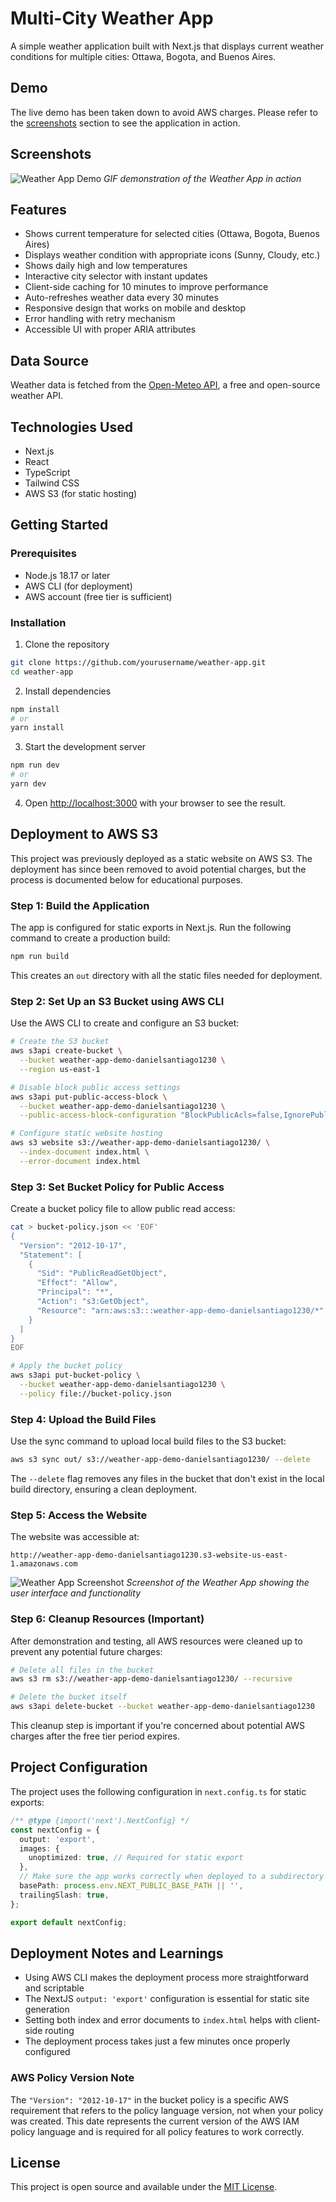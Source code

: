 # Multi-City Weather App

A simple weather application built with Next.js that displays current weather conditions for multiple cities: Ottawa, Bogota, and Buenos Aires.

## Demo

The live demo has been taken down to avoid AWS charges. Please refer to the [screenshots](#screenshots) section to see the application in action.

## Screenshots
![Weather App Demo](/screenshots/weather-app-demo.gif)
*GIF demonstration of the Weather App in action*

## Features

- Shows current temperature for selected cities (Ottawa, Bogota, Buenos Aires)
- Displays weather condition with appropriate icons (Sunny, Cloudy, etc.)
- Shows daily high and low temperatures
- Interactive city selector with instant updates
- Client-side caching for 10 minutes to improve performance
- Auto-refreshes weather data every 30 minutes
- Responsive design that works on mobile and desktop
- Error handling with retry mechanism
- Accessible UI with proper ARIA attributes

## Data Source

Weather data is fetched from the [Open-Meteo API](https://open-meteo.com/), a free and open-source weather API.

## Technologies Used

- Next.js
- React
- TypeScript
- Tailwind CSS
- AWS S3 (for static hosting)

## Getting Started

### Prerequisites

- Node.js 18.17 or later
- AWS CLI (for deployment)
- AWS account (free tier is sufficient)

### Installation

1. Clone the repository
```bash
git clone https://github.com/yourusername/weather-app.git
cd weather-app
```

2. Install dependencies
```bash
npm install
# or
yarn install
```

3. Start the development server
```bash
npm run dev
# or
yarn dev
```

4. Open [http://localhost:3000](http://localhost:3000) with your browser to see the result.

## Deployment to AWS S3

This project was previously deployed as a static website on AWS S3. The deployment has since been removed to avoid potential charges, but the process is documented below for educational purposes.

### Step 1: Build the Application

The app is configured for static exports in Next.js. Run the following command to create a production build:

```bash
npm run build
```

This creates an `out` directory with all the static files needed for deployment.

### Step 2: Set Up an S3 Bucket using AWS CLI

Use the AWS CLI to create and configure an S3 bucket:

```bash
# Create the S3 bucket
aws s3api create-bucket \
  --bucket weather-app-demo-danielsantiago1230 \
  --region us-east-1

# Disable block public access settings
aws s3api put-public-access-block \
  --bucket weather-app-demo-danielsantiago1230 \
  --public-access-block-configuration "BlockPublicAcls=false,IgnorePublicAcls=false,BlockPublicPolicy=false,RestrictPublicBuckets=false"

# Configure static website hosting
aws s3 website s3://weather-app-demo-danielsantiago1230/ \
  --index-document index.html \
  --error-document index.html
```

### Step 3: Set Bucket Policy for Public Access

Create a bucket policy file to allow public read access:

```bash
cat > bucket-policy.json << 'EOF'
{
  "Version": "2012-10-17",
  "Statement": [
    {
      "Sid": "PublicReadGetObject",
      "Effect": "Allow",
      "Principal": "*",
      "Action": "s3:GetObject",
      "Resource": "arn:aws:s3:::weather-app-demo-danielsantiago1230/*"
    }
  ]
}
EOF

# Apply the bucket policy
aws s3api put-bucket-policy \
  --bucket weather-app-demo-danielsantiago1230 \
  --policy file://bucket-policy.json
```

### Step 4: Upload the Build Files

Use the sync command to upload local build files to the S3 bucket:

```bash
aws s3 sync out/ s3://weather-app-demo-danielsantiago1230/ --delete
```

The `--delete` flag removes any files in the bucket that don't exist in the local build directory, ensuring a clean deployment.

### Step 5: Access the Website

The website was accessible at:

```
http://weather-app-demo-danielsantiago1230.s3-website-us-east-1.amazonaws.com
```

![Weather App Screenshot](/screenshots/weather-app-screenshot.png)
*Screenshot of the Weather App showing the user interface and functionality*

### Step 6: Cleanup Resources (Important)

After demonstration and testing, all AWS resources were cleaned up to prevent any potential future charges:

```bash
# Delete all files in the bucket
aws s3 rm s3://weather-app-demo-danielsantiago1230/ --recursive

# Delete the bucket itself
aws s3api delete-bucket --bucket weather-app-demo-danielsantiago1230
```

This cleanup step is important if you're concerned about potential AWS charges after the free tier period expires.

## Project Configuration

The project uses the following configuration in `next.config.ts` for static exports:

```typescript
/** @type {import('next').NextConfig} */
const nextConfig = {
  output: 'export',
  images: {
    unoptimized: true, // Required for static export
  },
  // Make sure the app works correctly when deployed to a subdirectory
  basePath: process.env.NEXT_PUBLIC_BASE_PATH || '',
  trailingSlash: true,
};

export default nextConfig;
```

## Deployment Notes and Learnings

- Using AWS CLI makes the deployment process more straightforward and scriptable
- The NextJS `output: 'export'` configuration is essential for static site generation
- Setting both index and error documents to `index.html` helps with client-side routing
- The deployment process takes just a few minutes once properly configured

### AWS Policy Version Note

The `"Version": "2012-10-17"` in the bucket policy is a specific AWS requirement that refers to the policy language version, not when your policy was created. This date represents the current version of the AWS IAM policy language and is required for all policy features to work correctly.

## License

This project is open source and available under the [MIT License](LICENSE).